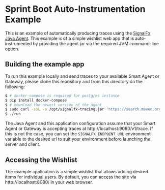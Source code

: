 # Sprint Boot Auto-Instrumentation Example

This is an example of automatically producing traces using the
[SignalFx Java Agent](https://github.com/signalfx/signalfx-java-tracing).
This example is of a simple wishlist web app that is auto-instrumented by providing
the agent jar via the required JVM command-line option.

## Building the example app

To run this example locally and send traces to your available Smart Agent or Gateway,
please clone this repository and from this directory do the following:

```bash
$ # docker-compose is required for postgres instance
$ pip install docker-compose
$ # download the newest version of the agent
$ sudo curl -sSL -o /opt/signalfx-tracing.jar 'https://search.maven.org/remote_content?g=com.signalfx.public&a=signalfx-java-agent&v=LATEST&c=unbundled'
$ ./run
```

The Java Agent and this application configuration assume that your Smart Agent
or Gateway is accepting traces at http://localhost:9080/v1/trace.  If this is not the case,
you can set the `SIGNALFX_ENDPOINT_URL` environment variable to the desired url to suit your
environment before launching the server and client.

## Accessing the Wishlist

The example application is a simple wishlist that allows adding desired items for
individual users.  By default, you can access the site via http://localhost:8080/ in your
web browser.
